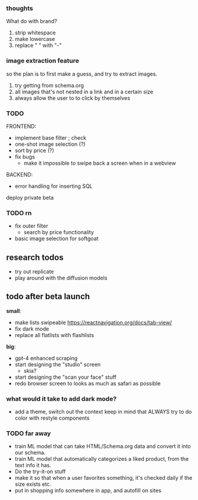 ### thoughts

What do with brand?

1. strip whitespace
2. make lowercase
3. replace " " with "-"

### image extraction feature

so the plan is to first make a guess, and try to extract images.

1. try getting from schema.org
2. all images that's not nested in a link and in a certain size
3. always allow the user to to click by themselves

### TODO

FRONTEND:

- implement base filter ; check
- one-shot image selection (?)
- sort by price (?)
- fix bugs
  - make it impossible to swipe back a screen when in a webview

BACKEND:

- error handling for inserting SQL

deploy private beta

### TODO rn

- fix outer filter
  - search by price functionality
- basic image selection for softgoat

## research todos

- try out replicate
- play around with the diffusion models

## todo after beta launch

**small**:

- make lists swipeable
  https://reactnavigation.org/docs/tab-view/
- fix dark mode
- replace all flatlists with flashlists

**big**:

- gpt-4 enhanced scraping
- start designing the "studio" screen
  - skia?
- start designing the "scan your face" stuff
- redo browser screen to looks as much as safari as possible

### what would it take to add dark mode?

- add a theme, switch out the context
  keep in mind that ALWAYS try to do color with restyle components

### TODO far away

- train ML model that can take HTML/Schema.org data and convert it into our schema.
- train ML model that automatically categorizes a liked product, from the text info it has.
- Do the try-it-on stuff
- make it so that when a user favorites something, it's checked daily if the size exists etc.
- put in shopping info somewhere in app, and autofill on sites
